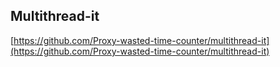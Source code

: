 <!-- .slide: data-background="url(images/slides/worker-rendering/mi-in-npm.png) #fff no-repeat center" data-background-size="contain"-->

## Multithread-it

[https://github.com/Proxy-wasted-time-counter/multithread-it](https://github.com/Proxy-wasted-time-counter/multithread-it)
